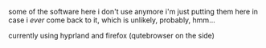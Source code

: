 some of the software here i don't use anymore
i'm just putting them here in case i _ever_ come back to it, which is unlikely, probably, hmm...

currently using hyprland and firefox (qutebrowser on the side)
